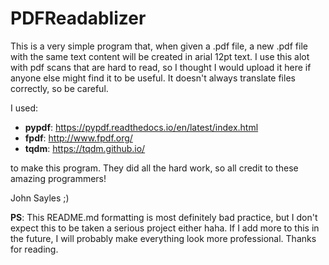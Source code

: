 # PDFReadablizer

This is a very simple program that, when given a .pdf file, a new .pdf file with the same text content will be created in arial 12pt text. I use this alot with pdf scans that are hard to read, so I thought I would upload it here if anyone else might find it to be useful. It doesn't always translate files correctly, so be careful.

I used:

- **pypdf**: https://pypdf.readthedocs.io/en/latest/index.html
- **fpdf**: http://www.fpdf.org/
- **tqdm**: https://tqdm.github.io/

to make this program. They did all the hard work, so all credit to these amazing programmers!

John Sayles ;)

**PS**: This README.md formatting is most definitely bad practice, but I don't expect this to be taken a serious project either haha. If I add more to this in the future, I will probably make everything look more professional. Thanks for reading.
